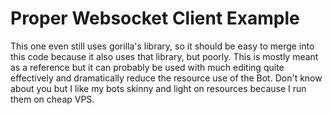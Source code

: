 # Proper Websocket Client Example
This one even still uses gorilla's library, so it should be easy to  merge into
this code because it also uses that library, but poorly. This is mostly meant 
as a reference but it can probably be used with much editing quite effectively
and dramatically reduce the resource use of the Bot. Don't know about you but I
like my bots skinny and light on resources because I run them on cheap VPS. 
